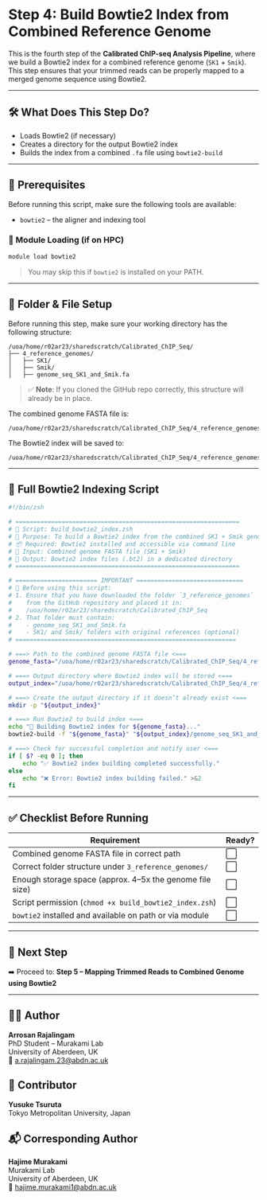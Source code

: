 # Step 4: Build Bowtie2 Index from Combined Reference Genome

This is the fourth step of the **Calibrated ChIP-seq Analysis Pipeline**, where we build a Bowtie2 index for a combined reference genome (`SK1` + `Smik`). This step ensures that your trimmed reads can be properly mapped to a merged genome sequence using Bowtie2.

---

## 🛠️ What Does This Step Do?

- Loads Bowtie2 (if necessary)
- Creates a directory for the output Bowtie2 index
- Builds the index from a combined `.fa` file using `bowtie2-build`

---

## 🚀 Prerequisites

Before running this script, make sure the following tools are available:

- `bowtie2` – the aligner and indexing tool

### 🔧 Module Loading (if on HPC)

```bash
module load bowtie2
```

> You may skip this if `bowtie2` is installed on your PATH.

---

## 📂 Folder & File Setup

Before running this step, make sure your working directory has the following structure:

```
/uoa/home/r02ar23/sharedscratch/Calibrated_ChIP_Seq/
├── 4_reference_genomes/
│   ├── SK1/
│   ├── Smik/
│   ├── genome_seq_SK1_and_Smik.fa
```

> ✅ **Note**: If you cloned the GitHub repo correctly, this structure will already be in place.

The combined genome FASTA file is:
```
/uoa/home/r02ar23/sharedscratch/Calibrated_ChIP_Seq/4_reference_genomes/genome_seq_SK1_and_Smik.fa
```

The Bowtie2 index will be saved to:
```
/uoa/home/r02ar23/sharedscratch/Calibrated_ChIP_Seq/4_reference_genomes/combined_genome_index/
```

---

## 📜 Full Bowtie2 Indexing Script

```bash
#!/bin/zsh

# ===============================================================
# 🧬 Script: build_bowtie2_index.zsh
# 🔧 Purpose: To build a Bowtie2 index from the combined SK1 + Smik genome
# 📦 Required: Bowtie2 installed and accessible via command line
# 🔄 Input: Combined genome FASTA file (SK1 + Smik)
# 🧾 Output: Bowtie2 index files (.bt2) in a dedicated directory
# ===============================================================

# ======================= IMPORTANT ==============================
# 🔁 Before using this script:
# 1. Ensure that you have downloaded the folder `3_reference_genomes`
#    from the GitHub repository and placed it in:
#    /uoa/home/r02ar23/sharedscratch/Calibrated_ChIP_Seq
# 2. That folder must contain:
#    - genome_seq_SK1_and_Smik.fa
#    - SK1/ and Smik/ folders with original references (optional)
# ==============================================================

# ===> Path to the combined genome FASTA file <===
genome_fasta="/uoa/home/r02ar23/sharedscratch/Calibrated_ChIP_Seq/4_reference_genomes/genome_seq_SK1_and_Smik.fa"

# ===> Output directory where Bowtie2 index will be stored <===
output_index="/uoa/home/r02ar23/sharedscratch/Calibrated_ChIP_Seq/4_reference_genomes/combined_genome_index"

# ===> Create the output directory if it doesn’t already exist <===
mkdir -p "${output_index}"

# ===> Run Bowtie2 to build index <===
echo "🔨 Building Bowtie2 index for ${genome_fasta}..."
bowtie2-build -f "${genome_fasta}" "${output_index}/genome_seq_SK1_and_Smik"

# ===> Check for successful completion and notify user <===
if [ $? -eq 0 ]; then
    echo "✅ Bowtie2 index building completed successfully."
else
    echo "❌ Error: Bowtie2 index building failed." >&2
fi
```

---

## ✅ Checklist Before Running

| Requirement                                                          | Ready? |
|----------------------------------------------------------------------|--------|
| Combined genome FASTA file in correct path                          | ⬜️     |
| Correct folder structure under `3_reference_genomes/`               | ⬜️     |
| Enough storage space (approx. 4–5x the genome file size)            | ⬜️     |
| Script permission (`chmod +x build_bowtie2_index.zsh`)              | ⬜️     |
| `bowtie2` installed and available on path or via module             | ⬜️     |

---

## 🔁 Next Step

➡️ Proceed to: **Step 5 – Mapping Trimmed Reads to Combined Genome using Bowtie2**

---

## 👨‍🔬 Author
**Arrosan Rajalingam**  
PhD Student – Murakami Lab  
University of Aberdeen, UK  
📧 a.rajalingam.23@abdn.ac.uk

## 🤝 Contributor
**Yusuke Tsuruta**  
Tokyo Metropolitan University, Japan

## 📬 Corresponding Author
**Hajime Murakami**  
Murakami Lab  
University of Aberdeen, UK  
📧 hajime.murakami1@abdn.ac.uk
